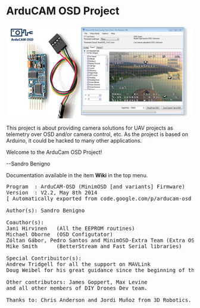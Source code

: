 ArduCAM OSD Project
===================

<p><img src="images/minimosd.jpg"></p>

This project is about providing camera solutions for UAV projects as telemetry over OSD and/or camera control, etc.
As the project is based on Arduino, it could be hacked to many other applications.

Welcome to the ArduCam OSD Project!

--Sandro Benigno

<p>Documentation available in the item <b>Wiki</b> in the top menu.

<pre>Program  : ArduCAM-OSD (MinimOSD [and variants] Firmware)
Version  : V2.2, May 8th 2014
[ Automatically exported from code.google.com/p/arducam-osd ]

Author(s): Sandro Benigno

Coauthor(s):
Jani Hirvinen   (All the EEPROM routines)
Michael Oborne  (OSD Configutator)
Zóltan Gábor, Pedro Santos and MinimOSD-Extra Team (Extra OSD Tools/Panels)
Mike Smith      (BetterStream and Fast Serial libraries)

Special Contribuitor(s):
Andrew Tridgell for all the support on MAVLink
Doug Weibel for his great guidance since the beginning of this project

Other contributors: James Goppert, Max Levine
and all other members of DIY Drones Dev team.

Thanks to: Chris Anderson and Jordi Muñoz from 3D Robotics.
</pre>
